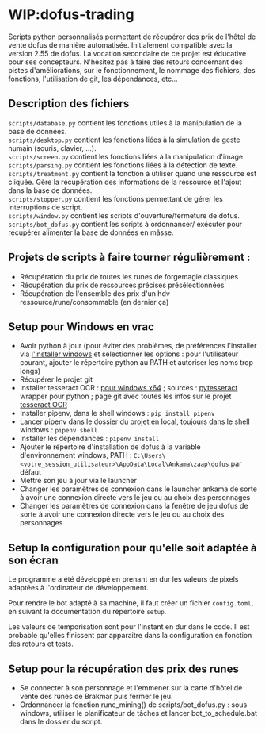 # WIP:dofus-trading
Scripts python personnalisés permettant de récupérer des prix de l'hôtel de vente dofus de manière automatisée. Initialement compatible avec la version 2.55 de dofus.
La vocation secondaire de ce projet est éducative pour ses concepteurs. N'hesitez pas à faire des retours concernant des pistes d'améliorations, sur le fonctionnement, le nommage des fichiers, des fonctions, l'utilisation de git, les dépendances, etc...

## Description des fichiers

`scripts/database.py` contient les fonctions utiles à la manipulation de la base de données.<br>
`scripts/desktop.py` contient les fonctions liées à la simulation de geste humain (souris, clavier, ...).<br>
`scripts/screen.py` contient les fonctions liées à la manipulation d'image.<br>
`scripts/parsing.py` contient les fonctions liées à la détection de texte.<br>
`scripts/treatment.py` contient la fonction à utiliser quand une ressource est cliquée. Gère la récupération des informations de la ressource et l'ajout dans la base de données.<br>
`scripts/stopper.py` contient les fonctions permettant de gérer les interruptions de script.<br>
`scripts/window.py` contient les scripts d'ouverture/fermeture de dofus.<br>
`scripts/bot_dofus.py` contient les scripts à ordonnancer/ exécuter pour récupérer alimenter la base de données en mâsse.

## Projets de scripts à faire tourner régulièrement :
* Récupération du prix de toutes les runes de forgemagie classiques
* Récupération du prix de ressources précises présélectionnées
* Récupération de l'ensemble des prix d'un hdv ressource/rune/consommable (en dernier ça)


## Setup pour Windows en vrac
- Avoir python à jour (pour éviter des problèmes, de préférences l'installer via [l'installer windows](https://www.python.org/ftp/python/3.8.4/python-3.8.4-amd64.exe) et sélectionner les options : pour l'utilisateur courant, ajouter le répertoire python au PATH et autoriser les noms trop longs)
- Récupérer le projet git
- Installer tesseract OCR : [pour windows x64](https://digi.bib.uni-mannheim.de/tesseract/tesseract-ocr-w64-setup-v5.0.0-alpha.20200328.exe) ; sources : [pytesseract](https://pypi.org/project/pytesseract/) wrapper pour python ; page git avec toutes les infos sur le projet [tesseract OCR](https://github.com/tesseract-ocr/tesseract)
- Installer pipenv, dans le shell windows : `pip install pipenv`
- Lancer pipenv dans le dossier du projet en local, toujours dans le shell windows : `pipenv shell`
- Installer les dépendances : `pipenv install`
- Ajouter le répertoire d'installation de dofus à la variable d'environnement windows, PATH :
`C:\Users\<votre_session_utilisateur>\AppData\Local\Ankama\zaap\dofus` par défaut
- Mettre son jeu à jour via le launcher
- Changer les paramètres de connexion dans le launcher ankama de sorte à avoir une connexion directe vers le jeu ou au choix des personnages
- Changer les paramètres de connexion dans la fenêtre de jeu dofus de sorte à avoir une connexion directe vers le jeu ou au choix des personnages


## Setup la configuration pour qu'elle soit adaptée à son écran
Le programme a été développé en prenant en dur les valeurs de pixels adaptées à l'ordinateur de développement.

Pour rendre le bot adapté à sa machine, il faut créer un fichier `config.toml`, en suivant la documentation du répertoire `setup`.

Les valeurs de temporisation sont pour l'instant en dur dans le code. Il est probable qu'elles finissent par apparaitre dans la configuration en fonction des retours et tests.

## Setup pour la récupération des prix des runes
- Se connecter à son personnage et l'emmener sur la carte d'hôtel de vente des runes de Brakmar puis fermer le jeu.
- Ordonnancer la fonction rune_mining() de scripts/bot_dofus.py : sous windows, utiliser le planificateur de tâches et lancer bot_to_schedule.bat dans le dossier du script.
